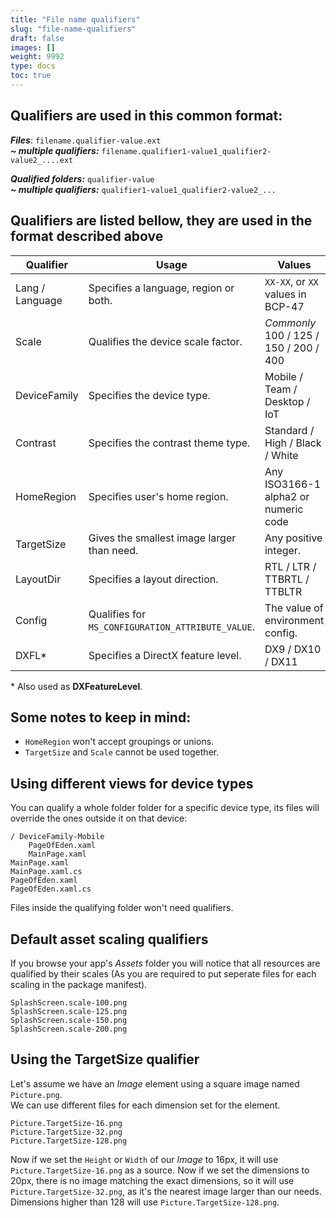 ```yaml
---
title: "File name qualifiers"
slug: "file-name-qualifiers"
draft: false
images: []
weight: 9992
type: docs
toc: true
---
```


Qualifiers are used in this common format:  
-
_**Files**_: `filename.qualifier-value.ext`  
_**~ multiple qualifiers:**_ `filename.qualifier1-value1_qualifier2-value2_....ext`

_**Qualified folders:**_ `qualifier-value`  
_**~ multiple qualifiers:**_ `qualifier1-value1_qualifier2-value2_...`

Qualifiers are listed bellow, they are used in the format described above
-
| Qualifier | Usage | Values |
| ------ | ------ | ------ |
| Lang / Language | Specifies a language, region or both. | `XX-XX`, or `XX` values in BCP-47 |
| Scale | Qualifies the device scale factor. | *Commonly* 100 / 125 / 150 / 200 / 400 |
| DeviceFamily | Specifies the device type. | Mobile / Team / Desktop / IoT
| Contrast | Specifies the contrast theme type. | Standard / High / Black / White |
| HomeRegion | Specifies user's home region. | Any ISO3166-1 alpha2 or numeric code |
| TargetSize | Gives the smallest image larger than need. | Any positive integer. |
| LayoutDir | Specifies a layout direction. | RTL / LTR / TTBRTL / TTBLTR |
| Config | Qualifies for `MS_CONFIGURATION_ATTRIBUTE_VALUE`. | The value of environment config. |
| DXFL* | Specifies a DirectX feature level. | DX9 / DX10 / DX11 |
\* Also used as **DXFeatureLevel**.

**Some notes to keep in mind:**
-
 - `HomeRegion` won't accept groupings or unions.
 - `TargetSize` and `Scale` cannot be used together.

## Using different views for device types
You can qualify a whole folder folder for a specific device type, its files will override the ones outside it on that device:  

    / DeviceFamily-Mobile
        PageOfEden.xaml
        MainPage.xaml
    MainPage.xaml
    MainPage.xaml.cs
    PageOfEden.xaml
    PageOfEden.xaml.cs

Files inside the qualifying folder won't need qualifiers.

## Default asset scaling qualifiers
If you browse your app's *Assets* folder you will notice that all resources are qualified by their scales (As you are required to put seperate files for each scaling in the package manifest).

    SplashScreen.scale-100.png
    SplashScreen.scale-125.png
    SplashScreen.scale-150.png
    SplashScreen.scale-200.png

## Using the TargetSize qualifier
Let's assume we have an *Image* element using a square image named `Picture.png`.  
We can use different files for each dimension set for the element.

    Picture.TargetSize-16.png
    Picture.TargetSize-32.png
    Picture.TargetSize-128.png

Now if we set the `Height` or `Width` of our *Image* to 16px, it will use `Picture.TargetSize-16.png` as a source. Now if we set the dimensions to 20px, there is no image matching the exact dimensions, so it will use `Picture.TargetSize-32.png`, as it's the nearest image larger than our needs. Dimensions higher than 128 will use `Picture.TargetSize-128.png`.

